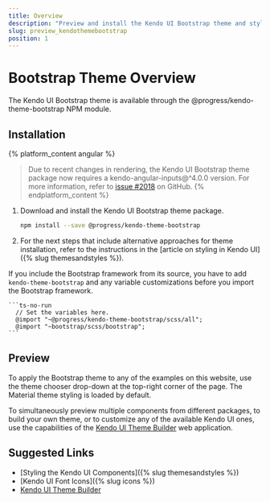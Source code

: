 ```yaml
---
title: Overview
description: "Preview and install the Kendo UI Bootstrap theme and style the Kendo UI components in Angular and React projects."
slug: preview_kendothemebootstrap
position: 1
---
```


# Bootstrap Theme Overview

The Kendo UI Bootstrap theme is available through the @progress/kendo-theme-bootstrap NPM module.

## Installation

{% platform_content angular %}
> Due to recent changes in rendering, the Kendo UI Bootstrap theme package now requires a kendo-angular-inputs@^4.0.0 version. For more information, refer to [issue #2018](https://github.com/telerik/kendo-angular/issues/2018) on GitHub.
{% endplatform_content %}

1. Download and install the Kendo UI Bootstrap theme package.

    ```sh
    npm install --save @progress/kendo-theme-bootstrap
    ```

1. For the next steps that include alternative approaches for theme installation, refer to the instructions in the [article on styling in Kendo UI]({% slug themesandstyles %}).

If you include the Bootstrap framework from its source, you have to add `kendo-theme-bootstrap` and any variable customizations before you import the Bootstrap framework.

    ```ts-no-run
      // Set the variables here.
      @import "~@progress/kendo-theme-bootstrap/scss/all";
      @import "~bootstrap/scss/bootstrap";
    ```

## Preview

To apply the Bootstrap theme to any of the examples on this website, use the theme chooser drop-down at the top-right corner of the page. The Material theme styling is loaded by default.

To simultaneously preview multiple components from different packages, to build your own theme, or to customize any of the available Kendo UI ones, use the capabilities of the [Kendo UI Theme Builder](https://themebuilder.telerik.com/) web application.

## Suggested Links

* [Styling the Kendo UI Components]({% slug themesandstyles %})
* [Kendo UI Font Icons]({% slug icons %})
* [Kendo UI Theme Builder](https://themebuilder.telerik.com/)
